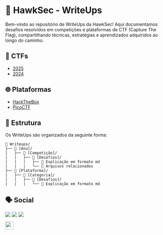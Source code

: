 # 🦅 HawkSec - WriteUps
Bem-vindo ao repositório de WriteUps da HawkSec! Aqui documentamos desafios resolvidos em competições e plataformas de CTF (Capture The Flag), compartilhando técnicas, estratégias e aprendizados adquiridos ao longo do caminho.

## 🎯 CTFs
- [2025](https://hawksec.gitbook.io/pt/writeups/anos/2025)
- [2024](https://hawksec.gitbook.io/pt/writeups/anos/2024)

## 🌐 Plataformas
- [HackTheBox](https://hawksec.gitbook.io/pt/writeups/hackthebox/hardware)
- [PicoCTF](https://hawksec.gitbook.io/pt/writeups/picoctf/binary-exploitation)

## 📂 Estrutura
Os WriteUps são organizados da seguinte forma:
```
📁 Writeups/
├── 📁 [Ano]/
|   ├── 📁 [Competição]/
|   |   ├── 📁 [Desafios]/
|   |   |   ├── 📝 Explicação em formato md
|   |   |   └── 📎 Arquivos relacionados
├── 📁 [Plataforma]/
|   ├── 📁 [Categoria]/
|   |   ├── 📁 [Desafios]/
|   |   |   └── 📝 Explicação em formato md

```

## 🗣️ Social
<div style="display: inline-flex; gap: 5px"> 
    <a href="https://www.instagram.com/hawksec_/" target="_blank"><img src="https://img.shields.io/badge/Instagram-E4405F?style=for-the-badge&logo=instagram&logoColor=white" target="_blank"></a>
    <a href="https://www.linkedin.com/company/hawksec" target="_blank"> <img src="https://img.shields.io/badge/LinkedIn-0077B5?style=for-the-badge&logo=linkedin&logoColor=white" target="_blank"></a>
    <a href="https://github.com/HawkSecUnifei" target="_blank"> <img src="https://img.shields.io/badge/github-black?style=for-the-badge&logo=github&logoColor=white" target="_blank"></a>
</div>

<p><a href="https://ctftime.org/team/226098" target="_blank"> <img height="26" src="https://encrypted-tbn0.gstatic.com/images?q=tbn:ANd9GcS7nr78opGAJ7CSFEOM6JccyZhPElGrmeIFOA&s"> </a></p>
